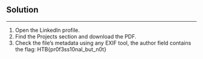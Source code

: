 ## Solution

---

1. Open the LinkedIn profile.
2. Find the Projects section and download the PDF.
3. Check the file’s metadata using any EXIF tool, the author field contains the flag: HTB{pr0f3ss10nal_but_n0t}

